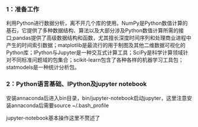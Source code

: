 ### 1：准备工作

利用Python进行数据分析，离不开几个库的使用。NumPy是Python数值计算的基石，它提供了多种数据结构、算法以及大部分涉及Python数值计算所需的接口;pandas提供了高级数据结构和函数，尤其擅长深度时间序列和处理商业进程中产生的时间索引数据；matplotlib是最流行的用于制图及其他二维数据可视化的Python库；IPython与Jupyter是一种交互式计算工具；SciPy是科学计算领域针对不同标准问题域的包集合；scikit-learn包含了各种各样的机器学习工具包；statmodels是一种统计分析包。

### 2：Python语言基础、IPython及jupyter notebook

安装annaconda后进入bin目录，bin/jupyter-notebook启动jupyter，这里注意安装annaconda后需要source ~/.bash_profile

jupyter-notebook基本操作这里不赘述了

